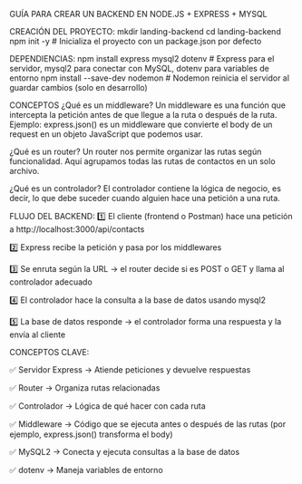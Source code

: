 GUÍA PARA CREAR UN BACKEND EN NODE.JS + EXPRESS + MYSQL

CREACIÓN DEL PROYECTO:
mkdir landing-backend
cd landing-backend
npm init -y  # Inicializa el proyecto con un package.json por defecto

DEPENDIENCIAS:
npm install express mysql2 dotenv  # Express para el servidor, mysql2 para conectar con MySQL, dotenv para variables de entorno
npm install --save-dev nodemon     # Nodemon reinicia el servidor al guardar cambios (solo en desarrollo)

CONCEPTOS
¿Qué es un middleware?
Un middleware es una función que intercepta la petición antes de que llegue a la ruta o después de la ruta.
Ejemplo: express.json() es un middleware que convierte el body de un request en un objeto JavaScript que podemos usar.

 ¿Qué es un router?
Un router nos permite organizar las rutas según funcionalidad. Aquí agrupamos todas las rutas de contactos en un solo archivo.

¿Qué es un controlador?
El controlador contiene la lógica de negocio, es decir, lo que debe suceder cuando alguien hace una petición a una ruta.

FLUJO DEL BACKEND:
1️⃣ El cliente (frontend o Postman) hace una petición a http://localhost:3000/api/contacts

2️⃣ Express recibe la petición y pasa por los middlewares

3️⃣ Se enruta según la URL → el router decide si es POST o GET y llama al controlador adecuado

4️⃣ El controlador hace la consulta a la base de datos usando mysql2

5️⃣ La base de datos responde → el controlador forma una respuesta y la envía al cliente

CONCEPTOS CLAVE:

✅ Servidor Express → Atiende peticiones y devuelve respuestas

✅ Router → Organiza rutas relacionadas

✅ Controlador → Lógica de qué hacer con cada ruta

✅ Middleware → Código que se ejecuta antes o después de las rutas (por ejemplo, express.json() transforma el body)

✅ MySQL2 → Conecta y ejecuta consultas a la base de datos

✅ dotenv → Maneja variables de entorno
